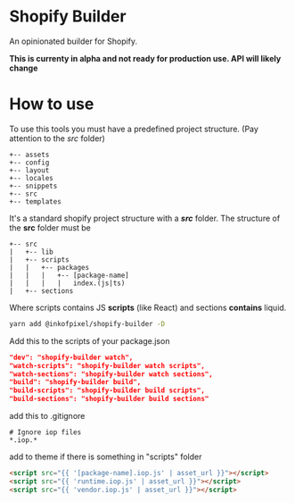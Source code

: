 # Shopify Builder

An opinionated builder for Shopify.

**This is currenty in alpha and not ready for production use. API will likely change**

# How to use

To use this tools you must have a predefined project structure.
(Pay attention to the _src_ folder)

```
+-- assets
+-- config
+-- layout
+-- locales
+-- snippets
+-- src
+-- templates
```

It's a standard shopify project structure with a **_src_** folder.
The structure of the **src** folder must be

```
+-- src
|   +-- lib
|   +-- scripts
|   |   +-- packages
|   |   |   +-- [package-name]
|   |   |   | 	index.(js|ts)
|   +-- sections
```

Where scripts contains JS **scripts** (like React) and sections **contains** liquid.

```bash
yarn add @inkofpixel/shopify-builder -D
```

Add this to the scripts of your package.json

```json
"dev": "shopify-builder watch",
"watch-scripts": "shopify-builder watch scripts",
"watch-sections": "shopify-builder watch sections",
"build": "shopify-builder build",
"build-scripts": "shopify-builder build scripts",
"build-sections": "shopify-builder build sections"
```

add this to .gitignore

```.gitignore
# Ignore iop files
*.iop.*
```

add to theme if there is something in "scripts" folder

```html
<script src="{{ '[package-name].iop.js' | asset_url }}"></script>
<script src="{{ 'runtime.iop.js' | asset_url }}"></script>
<script src="{{ 'vendor.iop.js' | asset_url }}"></script>
```
